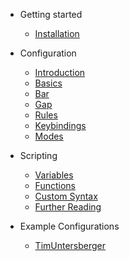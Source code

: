 - Getting started

  - [Installation](getting_started/installation.md)
  
- Configuration

  - [Introduction](configuration/introduction.md)
  - [Basics](configuration/basics.md)
  - [Bar](configuration/bar.md)
  - [Gap](configuration/gap.md)
  - [Rules](configuration/rules.md)
  - [Keybindings](configuration/keybindings.md)
  - [Modes](configuration/modes.md)

- Scripting

  - [Variables](scripting/variables.md)
  - [Functions](scripting/functions.md)
  - [Custom Syntax](scripting/customsyntax.md)
  - [Further Reading](scripting/furtherreading.md)

- Example Configurations

  - [TimUntersberger](example_configurations/timuntersberger.md)